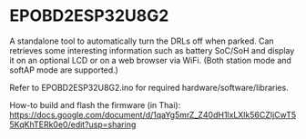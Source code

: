 # EPOBD2ESP32U8G2
A standalone tool to automatically turn the DRLs off when parked. Can retrieves some interesting information such as battery SoC/SoH    and display it on an optional LCD or on a web browser via WiFi. (Both   station mode and softAP mode are supported.)

Refer to EPOBD2ESP32U8G2.ino for required hardware/software/libraries.

How-to build and flash the firmware (in Thai): https://docs.google.com/document/d/1qaYg5mrZ_Z40dH1lxLXlk56CZIjCwT55KqKhTERk0e0/edit?usp=sharing
